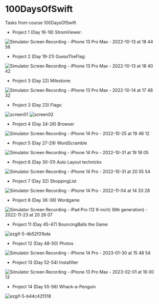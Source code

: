 # 100DaysOfSwift
Tasks from course 100DaysOfSwift

- Project 1 (Day 16-18) StromViewer:

![Simulator Screen Recording - iPhone 13 Pro Max - 2022-10-13 at 18 44 56](https://user-images.githubusercontent.com/108011846/195643472-06648171-120c-4fe6-a3ad-1d2a4670b02f.gif)

- Project 2 (Day 19-21) GuessTheFlag: 

![Simulator Screen Recording - iPhone 13 Pro Max - 2022-10-13 at 18 40 42](https://user-images.githubusercontent.com/108011846/195643554-dd19c216-33b0-476d-8e7e-19d4bf4f21de.gif)


- Project 3 (Day 22) Milestone:

![Simulator Screen Recording - iPhone 13 Pro Max - 2022-10-14 at 17 48 32](https://user-images.githubusercontent.com/108011846/195875938-faa93224-7d82-4219-955a-39b0b9788f99.gif)

- Project 3 (Day 23) Flags: 

![screen01](https://user-images.githubusercontent.com/108011846/196222909-3f2a80b6-0602-4775-9ebc-c748728a66ef.png)
![screen02](https://user-images.githubusercontent.com/108011846/196222954-5d8d96cf-b36e-4a32-b919-09147c0e5779.png)

- Project 4 (Day 24-26) Browser

![Simulator Screen Recording - iPhone 14 Pro - 2022-10-25 at 19 46 12](https://user-images.githubusercontent.com/108011846/197835131-18d141af-13b8-4090-b800-2748f1d8a50b.gif)

- Project 5 (Day 27-29) WordScramble

![Simulator Screen Recording - iPhone 14 Pro - 2022-10-31 at 19 18 05](https://user-images.githubusercontent.com/108011846/199069070-8cd99b66-b4c3-46b1-8ada-c929e94cae2e.gif)

- Project 6 (Day 30-31) Auto Layout technicks

![Simulator Screen Recording - iPhone 14 Pro - 2022-10-31 at 20 55 54](https://user-images.githubusercontent.com/108011846/199087578-dd2a841a-13c5-4b82-a93d-dd4d128d9aae.gif)

- Project 7 (Day 32) ShoppingList

![Simulator Screen Recording - iPhone 14 Pro - 2022-11-04 at 14 33 28](https://user-images.githubusercontent.com/108011846/199974768-1f5e415d-d402-46de-85c8-baf156e9c87e.gif)

- Project 8 (Day 36-38) Wordgame

![Simulator Screen Recording - iPad Pro (12 9-inch) (6th generation) - 2022-11-23 at 20 26 07](https://user-images.githubusercontent.com/108011846/203621328-5abeda46-1cb7-45b8-80b2-98589f5a77d4.gif)

- Project 11 (Day 45-47) BouncingBalls the Game

![ezgif-5-4b52f31bda](https://user-images.githubusercontent.com/108011846/215330443-fd20265d-32f4-4fef-9efe-6ce88c403dfc.gif)

- Project 12 (Day 48-50) Photos

![Simulator Screen Recording - iPhone 14 Pro - 2023-01-30 at 15 48 54](https://user-images.githubusercontent.com/108011846/215495237-50f6921e-bc6a-467f-854f-aa004b18335a.gif)

- Project 13 (Day 52-54) Instafilter

![Simulator Screen Recording - iPhone 13 Pro Max - 2023-02-01 at 16 00 13](https://user-images.githubusercontent.com/108011846/216064466-4529df44-650c-4b5a-aa02-304a50727f64.gif)

- Project 14 (Day 55-56) Whack-a-Penguin

![ezgif-5-b44c42f318](https://user-images.githubusercontent.com/108011846/218460998-1f0273b4-db82-460d-ac02-dd0ee2fd378a.gif)

